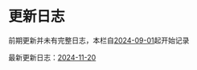 # 更新日志

前期更新并未有完整日志，本栏自[2024-09-01](2024/2024-09/2024-09-01.md)起开始记录

最新更新日志：[2024-11-20](2024/2024-11/2024-11-20.md)